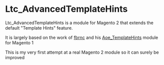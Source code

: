 # Ltc_AdvancedTemplateHints

Ltc_AdvancedTemplateHints is a module for Magento 2 that extends the default "Template Hints" feature. 

It is largely based on the work of [fbrnc](https://github.com/fbrnc) and his [Aoe_TemplateHints](https://github.com/AOEpeople/Aoe_TemplateHints) module for Magento 1

This is my very first attempt at a real Magento 2 module so it can surely be improved
